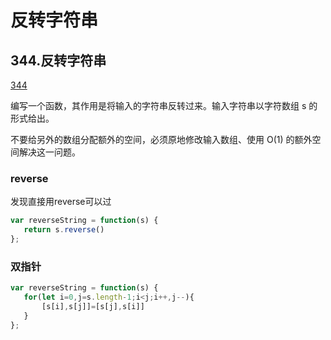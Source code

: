 # 反转字符串

## 344.反转字符串

[344](https://leetcode.cn/problems/reverse-string/)

编写一个函数，其作用是将输入的字符串反转过来。输入字符串以字符数组 s 的形式给出。

不要给另外的数组分配额外的空间，必须原地修改输入数组、使用 O(1) 的额外空间解决这一问题。

### reverse

发现直接用reverse可以过

```js
var reverseString = function(s) {
   return s.reverse()
};
```

### 双指针

```js
var reverseString = function(s) {
   for(let i=0,j=s.length-1;i<j;i++,j--){
       [s[i],s[j]]=[s[j],s[i]]
   }
};
```
